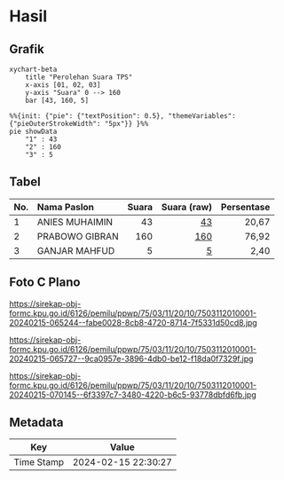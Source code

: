 # Hasil

## Grafik

```mermaid
xychart-beta
    title "Perolehan Suara TPS"
    x-axis [01, 02, 03]
    y-axis "Suara" 0 --> 160
    bar [43, 160, 5]
```

```mermaid
%%{init: {"pie": {"textPosition": 0.5}, "themeVariables": {"pieOuterStrokeWidth": "5px"}} }%%
pie showData
    "1" : 43
    "2" : 160
    "3" : 5
```

## Tabel

| No. | Nama Paslon    | Suara | Suara (raw) | Persentase |
|:--- |:-------------- | -----:| -----------:| ----------:|
| 1   | ANIES MUHAIMIN | 43    | [43][p-1]   | 20,67      |
| 2   | PRABOWO GIBRAN | 160   | [160][p-2]  | 76,92      |
| 3   | GANJAR MAHFUD  | 5     | [5][p-3]    | 2,40       |


[p-1]: https://github.com/gigit-pemilu/pemilu-2024-75-gorontalo/blob/main/pilpres/hitung-suara/sub/75-gorontalo/sub/03-bone-bolango/sub/11-suwawa-timur/sub/2010-pangi/sub/001-tps/sub/paslon-1.txt
[p-2]: https://github.com/gigit-pemilu/pemilu-2024-75-gorontalo/blob/main/pilpres/hitung-suara/sub/75-gorontalo/sub/03-bone-bolango/sub/11-suwawa-timur/sub/2010-pangi/sub/001-tps/sub/paslon-2.txt
[p-3]: https://github.com/gigit-pemilu/pemilu-2024-75-gorontalo/blob/main/pilpres/hitung-suara/sub/75-gorontalo/sub/03-bone-bolango/sub/11-suwawa-timur/sub/2010-pangi/sub/001-tps/sub/paslon-3.txt

## Foto C Plano

https://sirekap-obj-formc.kpu.go.id/6126/pemilu/ppwp/75/03/11/20/10/7503112010001-20240215-065244--fabe0028-8cb8-4720-8714-7f5331d50cd8.jpg

https://sirekap-obj-formc.kpu.go.id/6126/pemilu/ppwp/75/03/11/20/10/7503112010001-20240215-065727--9ca0957e-3896-4db0-be12-f18da0f7329f.jpg

https://sirekap-obj-formc.kpu.go.id/6126/pemilu/ppwp/75/03/11/20/10/7503112010001-20240215-070145--6f3397c7-3480-4220-b6c5-93778dbfd6fb.jpg


## Metadata

| Key        | Value               |
| ---------- | ------------------- |
| Time Stamp | 2024-02-15 22:30:27 |



